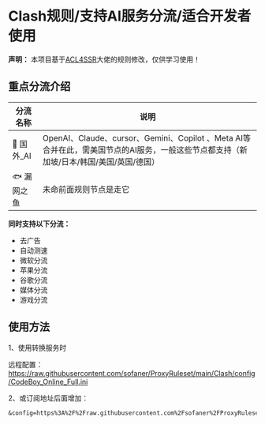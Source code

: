 # Clash规则/支持AI服务分流/适合开发者使用

**声明：** 本项目基于[ACL4SSR](https://github.com/ACL4SSR/ACL4SSR)大佬的规则修改，仅供学习使用！



## 重点分流介绍

| 分流名称   | 说明                                                         |
| ---------- | ------------------------------------------------------------ |
| 💬 国外_AI  | OpenAI、Claude、cursor、Gemini、Copilot 、Meta AI等合并在此，需美国节点的AI服务，一般这些节点都支持（新加坡/日本/韩国/美国/英国/德国） |
| 🐟 漏网之鱼 | 未命前面规则节点是走它                                       |

**同时支持以下分流：**

- 去广告
- 自动测速
- 微软分流
- 苹果分流
- 谷歌分流
- 媒体分流
- 游戏分流



## 使用方法

1、使用转换服务时

远程配置：https://raw.githubusercontent.com/sofaner/ProxyRuleset/main/Clash/config/CodeBoy_Online_Full.ini

2、或订阅地址后面增加：

```url
&config=https%3A%2F%2Fraw.githubusercontent.com%2Fsofaner%2FProxyRuleset%2Fmain%2FClash%2Fconfig%2FCodeBoy_Online_Full.ini
```